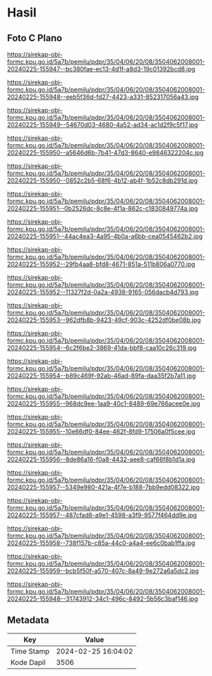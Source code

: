 # Hasil

## Foto C Plano

https://sirekap-obj-formc.kpu.go.id/5a7b/pemilu/pdpr/35/04/06/20/08/3504062008001-20240225-155947--bc380fae-ec13-4d1f-a8d3-19c01392bcd8.jpg

https://sirekap-obj-formc.kpu.go.id/5a7b/pemilu/pdpr/35/04/06/20/08/3504062008001-20240225-155948--eeb5f36d-fd27-4423-a331-852317056a43.jpg

https://sirekap-obj-formc.kpu.go.id/5a7b/pemilu/pdpr/35/04/06/20/08/3504062008001-20240225-155949--54670d03-4680-4a52-ad34-ac1d2f9c5f17.jpg

https://sirekap-obj-formc.kpu.go.id/5a7b/pemilu/pdpr/35/04/06/20/08/3504062008001-20240225-155950--a5646d6b-7b41-47d3-8640-e9846322204c.jpg

https://sirekap-obj-formc.kpu.go.id/5a7b/pemilu/pdpr/35/04/06/20/08/3504062008001-20240225-155950--0852c2b5-68f6-4b12-ab4f-1b52c8db291d.jpg

https://sirekap-obj-formc.kpu.go.id/5a7b/pemilu/pdpr/35/04/06/20/08/3504062008001-20240225-155951--0b2526dc-8c8e-4f1a-862c-c1830849774a.jpg

https://sirekap-obj-formc.kpu.go.id/5a7b/pemilu/pdpr/35/04/06/20/08/3504062008001-20240225-155951--44ac4ea3-4a95-4b0a-a6bb-cea0545462b2.jpg

https://sirekap-obj-formc.kpu.go.id/5a7b/pemilu/pdpr/35/04/06/20/08/3504062008001-20240225-155952--29fb4aa8-bfd8-4671-851a-511b806a0770.jpg

https://sirekap-obj-formc.kpu.go.id/5a7b/pemilu/pdpr/35/04/06/20/08/3504062008001-20240225-155952--11327f2d-0a2a-4938-9165-056dacb4d793.jpg

https://sirekap-obj-formc.kpu.go.id/5a7b/pemilu/pdpr/35/04/06/20/08/3504062008001-20240225-155953--962dfb8b-9423-49cf-903c-4252df0be08b.jpg

https://sirekap-obj-formc.kpu.go.id/5a7b/pemilu/pdpr/35/04/06/20/08/3504062008001-20240225-155954--6c2f6be2-3869-41da-bbf8-caa10c26c319.jpg

https://sirekap-obj-formc.kpu.go.id/5a7b/pemilu/pdpr/35/04/06/20/08/3504062008001-20240225-155954--b89c469f-92ab-46ad-89fa-daa35f2b7a11.jpg

https://sirekap-obj-formc.kpu.go.id/5a7b/pemilu/pdpr/35/04/06/20/08/3504062008001-20240225-155955--968dc9ee-1aa9-40c1-8489-69e766acee0e.jpg

https://sirekap-obj-formc.kpu.go.id/5a7b/pemilu/pdpr/35/04/06/20/08/3504062008001-20240225-155955--10e66df0-84ee-462f-8fd9-17506a0f5cee.jpg

https://sirekap-obj-formc.kpu.go.id/5a7b/pemilu/pdpr/35/04/06/20/08/3504062008001-20240225-155956--8de86a16-f0a8-4432-aee8-caf66f8b1d1a.jpg

https://sirekap-obj-formc.kpu.go.id/5a7b/pemilu/pdpr/35/04/06/20/08/3504062008001-20240225-155957--5349e980-421a-4f7e-b188-7bb9edd08322.jpg

https://sirekap-obj-formc.kpu.go.id/5a7b/pemilu/pdpr/35/04/06/20/08/3504062008001-20240225-155957--487cfad8-a9e1-4598-a3f9-9577f464dd9e.jpg

https://sirekap-obj-formc.kpu.go.id/5a7b/pemilu/pdpr/35/04/06/20/08/3504062008001-20240225-155958--738f157b-c85a-44c0-a4a4-ee6c0bab1ffa.jpg

https://sirekap-obj-formc.kpu.go.id/5a7b/pemilu/pdpr/35/04/06/20/08/3504062008001-20240225-155959--bcb5f50f-a570-407c-8a49-9e272a6a5dc2.jpg

https://sirekap-obj-formc.kpu.go.id/5a7b/pemilu/pdpr/35/04/06/20/08/3504062008001-20240225-155948--31743912-34c1-496c-8492-5b56c3baf146.jpg


## Metadata

| Key        | Value               |
| ---------- | ------------------- |
| Time Stamp | 2024-02-25 16:04:02 |
| Kode Dapil | 3506                |



